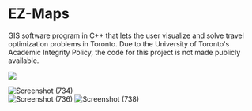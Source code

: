# EZ-Maps
GIS software program in C++ that lets the user visualize and solve travel optimization problems in Toronto. Due to the University of Toronto's Academic Integrity Policy, the code for this project is not made publicly available.

<div>
  <img src="https://img.shields.io/badge/-C++-informational" />
<div/>
  
![Screenshot (734)](https://user-images.githubusercontent.com/68967290/197372276-6c8d7109-d569-47d0-9f67-556b263e7742.png)  
![Screenshot (736)](https://user-images.githubusercontent.com/68967290/197372939-e1247509-eb1c-412e-b497-7567c4b750c9.png)
![Screenshot (738)](https://user-images.githubusercontent.com/68967290/197377156-1b47a091-b622-4a8a-a9a3-eae1125da102.png)
